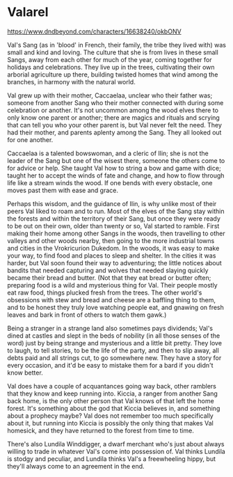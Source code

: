 # Valarel

https://www.dndbeyond.com/characters/16638240/okbONV

Val's Sang (as in 'blood' in French, their family, the tribe they lived with) was small and kind and loving.  The culture that she is from lives in these small Sangs, away from each other for much of the year, coming together for holidays and celebrations.  They live up in the trees, cultivating their own arborial agriculture up there, building twisted homes that wind among the branches, in harmony with the natural world.

Val grew up with their mother, Caccaelaa, unclear who their father was; someone from another Sang who their mother connected with during some celebration or another.  It's not uncommon among the wood elves there to only know one parent or another; there are magics and rituals and scrying that can tell you who your other parent is, but Val never felt the need.  They had their mother, and parents aplenty among the Sang.  They all looked out for one another.

Caccaelaa is a talented bowswoman, and a cleric of Ilin; she is not the leader of the Sang but one of the wisest there, someone the others come to for advice or help.  She taught Val how to string a bow and game with dice; taught her to accept the winds of fate and change, and how to flow through life like a stream winds the wood.  If one bends with every obstacle, one moves past them with ease and grace.

Perhaps this wisdom, and the guidance of Ilin, is why unlike most of their peers Val liked to roam and to run.  Most of the elves of the Sang stay within the forests and within the territory of their Sang, but once they were ready to be out on their own, older than twenty or so, Val started to ramble.  First making their home among other Sangs in the woods, then travelling to other valleys and other woods nearby, then going to the more industrial towns and cities in the Vrokricurion Dukedom.
In the woods, it was easy to make your way, to find food and places to sleep and shelter.  In the cities it was harder, but Val soon found their way to adventuring; the little notices about bandits that needed capturing and wolves that needed slaying quickly became their bread and butter.  (Not that they eat bread or butter often; preparing food is a wild and mysterious thing for Val.  Their people mostly eat raw food, things plucked fresh from the trees.  The other world's obsessions with stew and bread and cheese are a baffling thing to them, and to be honest they truly love watching people eat, and gnawing on fresh leaves and bark in front of others to watch them gawk.)

Being a stranger in a strange land also sometimes pays dividends; Val's dined at castles and slept in the beds of nobility (in all those senses of the word) just by being strange and mysterious and a little bit pretty.  They love to laugh, to tell stories, to be the life of the party, and then to slip away, all debts paid and all strings cut, to go somewhere new.  They have a story for every occasion, and it'd be easy to mistake them for a bard if you didn't know better.

Val does have a couple of acquantances going way back, other ramblers that they know and keep running into.  Kiccia, a ranger from another Sang back home, is the only other person that Val knows of that left the home forest.  It's something about the god that Kiccia believes in, and something about a prophecy maybe?  Val does not remember too much specifically about it, but running into Kiccia is possibly the only thing that makes Val homesick, and they have returned to the forest from time to time.

There's also Lundila Winddigger, a dwarf merchant who's just about always willing to trade in whatever Val's come into possession of.  Val thinks Lundila is stodgy and peculiar, and Lundila thinks Val's a freewheeling hippy, but they'll always come to an agreement in the end.